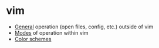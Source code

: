 # vim

- [General](general.md) operation (open files, config, etc.) outside of vim
- [Modes](modes.md) of operation within vim
- [Color schemes](color_schemes.md) 
